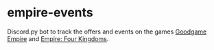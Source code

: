 # empire-events

Discord.py bot to track the offers and events on the games [Goodgame Empire](https://empire.goodgamestudios.com) and [Empire: Four Kingdoms](https://play.google.com/store/apps/details?id=air.com.goodgamestudios.empirefourkingdoms).
